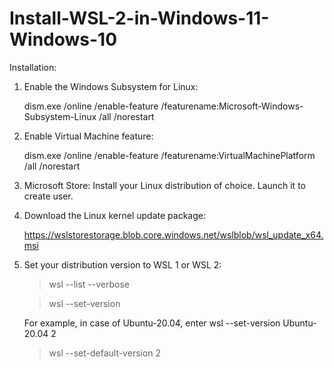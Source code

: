 # Install-WSL-2-in-Windows-11-Windows-10

Installation: 

1. Enable the Windows Subsystem for Linux:

   dism.exe /online /enable-feature /featurename:Microsoft-Windows-Subsystem-Linux /all /norestart

2. Enable Virtual Machine feature:
   
   dism.exe /online /enable-feature /featurename:VirtualMachinePlatform /all /norestart

4. Microsoft Store: Install your Linux distribution of choice. Launch it to create user.

3. Download the Linux kernel update package:

   https://wslstorestorage.blob.core.windows.net/wslblob/wsl_update_x64.msi

5. Set your distribution version to WSL 1 or WSL 2:
   
   > wsl --list --verbose
   
   > wsl --set-version <distribution name> <versionNumber>
   
     For example, in case of Ubuntu-20.04, enter wsl --set-version Ubuntu-20.04 2 

   > wsl --set-default-version 2
